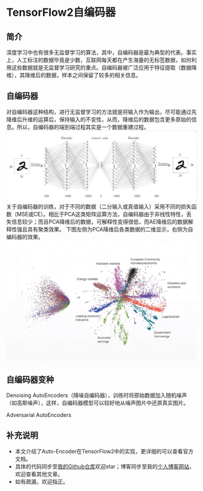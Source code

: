 # TensorFlow2自编码器


## 简介
深度学习中也有很多无监督学习的算法，其中，自编码器是最为典型的代表。事实上，人工标注的数据毕竟是少数，互联网每天都在产生海量的无标签数据，如何利用这些数据就是无监督学习研究的重点。自编码器被广泛应用于特征提取（数据降维），其降维后的数据，样本之间保留了较多的相关信息。


## 自编码器
对自编码器这种结构，进行无监督学习的方法就是将输入作为输出，尽可能通过先降维后升维的运算后，保持输入的不变性，从而，降维后的数据包含更多原始的信息。所以，自编码器的端到端过程其实是一个数据重建过程。
![](./asset/ae.png)
关于自编码器的训练，对于不同的数据（二分输入或真值输入）采用不同的损失函数（MSE或CE）。相比于PCA这类矩阵运算方法，自编码器由于非线性特性，丢失信息较少；而且PCA降维后的数据，可解释性变得很低，而AE降维后的数据解释性强且具有聚类效果。
下图左侧为PCA降维后各类数据的二维显示，右侧为自编码器的效果。![](./asset/compare.png)


## 自编码器变种
Denoising AutoEncoders（降噪自编码器），训练时将原始数据加入随机噪声（如高斯噪声），这样，自编码器模型可以较好地从噪声图片中还原真实图片。

Adversarial AutoEncoders


## 补充说明
- 本文介绍了Auto-Encoder在TensorFlow2中的实现，更详细的可以查看官方文档。
- 具体的代码同步至[我的Github仓库](https://github.com/luanshiyinyang/Tutorial/tree/TensorFlow2)欢迎star；博客同步至我的[个人博客网站](https://luanshiyinyang.github.io)，欢迎查看其他文章。
- 如有疏漏，欢迎指正。